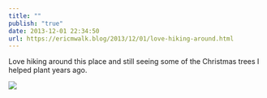 ```yaml
---
title: ""
publish: "true"
date: 2013-12-01 22:34:50
url: https://ericmwalk.blog/2013/12/01/love-hiking-around.html
---
```


Love hiking around this place and still seeing some of the Christmas trees I helped plant years ago.

![](https://ericmwalk.blog/uploads/2022/9e3e5afad6.jpg)